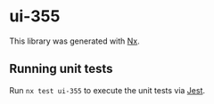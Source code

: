 # ui-355

This library was generated with [Nx](https://nx.dev).

## Running unit tests

Run `nx test ui-355` to execute the unit tests via [Jest](https://jestjs.io).
